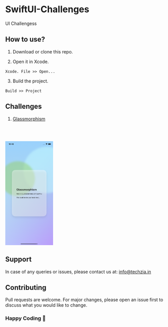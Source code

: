 # SwiftUI-Challenges
UI Challengess

## How to use?

1. Download or clone this repo.

2. Open it in Xcode.
```
Xcode. File >> Open...
```
3. Build the project.
```
Build >> Project
```

## Challenges 

1. [Glassmorphism](SwiftUI-Challenges/tree/master/Glassmorphism)

<br><br>


<div>
<img src="https://github.com/abdulbasitha/SwiftUI-Challenges/blob/master/ASSESTS/1.png" width="30%" height="30%" >
</div>


## Support

In case of any queries or issues, please contact us at:
[info@techzia.in](mailto:info@techzia.in)


## Contributing
Pull requests are welcome. For major changes, please open an issue first to discuss what you would like to change.

### Happy Coding 💖
